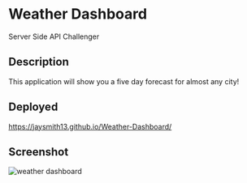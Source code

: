 # Weather Dashboard
 Server Side API Challenger
 
 ## Description
 
 This application will show you a five day forecast for almost any city!
 
 ## Deployed
 
 https://jaysmith13.github.io/Weather-Dashboard/
 
 
 
 ## Screenshot
 
![weather dashboard](https://user-images.githubusercontent.com/99004555/188030469-67abd178-9654-45b0-80f8-5c7f4729870c.png)
